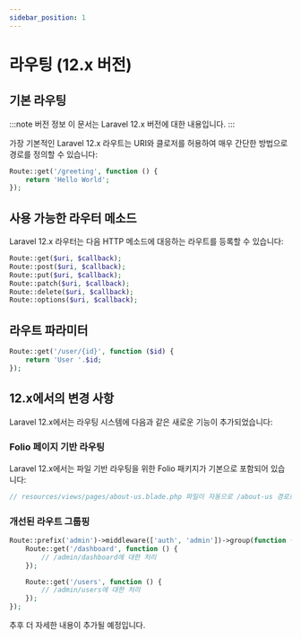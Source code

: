 ```yaml
---
sidebar_position: 1
---
```


# 라우팅 (12.x 버전)

## 기본 라우팅

:::note 버전 정보
이 문서는 Laravel 12.x 버전에 대한 내용입니다.
:::

가장 기본적인 Laravel 12.x 라우트는 URI와 클로저를 허용하여 매우 간단한 방법으로 경로를 정의할 수 있습니다:

```php
Route::get('/greeting', function () {
    return 'Hello World';
});
```

## 사용 가능한 라우터 메소드

Laravel 12.x 라우터는 다음 HTTP 메소드에 대응하는 라우트를 등록할 수 있습니다:

```php
Route::get($uri, $callback);
Route::post($uri, $callback);
Route::put($uri, $callback);
Route::patch($uri, $callback);
Route::delete($uri, $callback);
Route::options($uri, $callback);
```

## 라우트 파라미터

```php
Route::get('/user/{id}', function ($id) {
    return 'User '.$id;
});
```

## 12.x에서의 변경 사항

Laravel 12.x에서는 라우팅 시스템에 다음과 같은 새로운 기능이 추가되었습니다:

### Folio 페이지 기반 라우팅

Laravel 12.x에서는 파일 기반 라우팅을 위한 Folio 패키지가 기본으로 포함되어 있습니다:

```php
// resources/views/pages/about-us.blade.php 파일이 자동으로 /about-us 경로로 라우팅됩니다
```

### 개선된 라우트 그룹핑

```php
Route::prefix('admin')->middleware(['auth', 'admin'])->group(function () {
    Route::get('/dashboard', function () {
        // /admin/dashboard에 대한 처리
    });

    Route::get('/users', function () {
        // /admin/users에 대한 처리
    });
});
```

추후 더 자세한 내용이 추가될 예정입니다.
